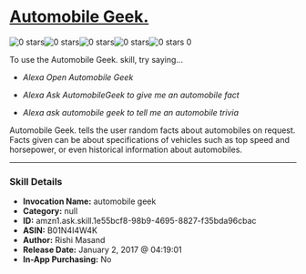 # [Automobile Geek.](http://alexa.amazon.com/#skills/amzn1.ask.skill.1e55bcf8-98b9-4695-8827-f35bda96cbac)
![0 stars](../../images/ic_star_border_black_18dp_1x.png)![0 stars](../../images/ic_star_border_black_18dp_1x.png)![0 stars](../../images/ic_star_border_black_18dp_1x.png)![0 stars](../../images/ic_star_border_black_18dp_1x.png)![0 stars](../../images/ic_star_border_black_18dp_1x.png) 0

To use the Automobile Geek. skill, try saying...

* *Alexa Open Automobile Geek*

* *Alexa Ask AutomobileGeek to give me an automobile fact*

* *Alexa ask automobile geek to tell me an automobile trivia*

Automobile Geek. tells the user random facts about automobiles on request. Facts given can be about specifications of vehicles such as top speed and horsepower, or even historical information about automobiles.

***

### Skill Details

* **Invocation Name:** automobile geek
* **Category:** null
* **ID:** amzn1.ask.skill.1e55bcf8-98b9-4695-8827-f35bda96cbac
* **ASIN:** B01N4I4W4K
* **Author:** Rishi Masand
* **Release Date:** January 2, 2017 @ 04:19:01
* **In-App Purchasing:** No
